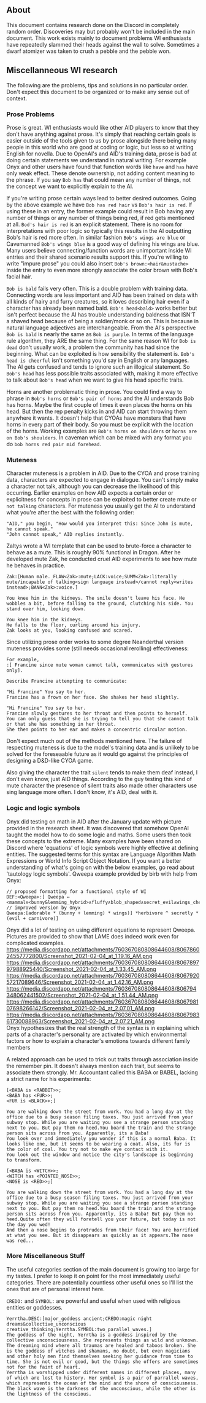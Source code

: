 ## About
This document contains research done on the Discord in completely random order. Discoveries may but probably won't be included in the main document. This work exists mainly to document problems WI enthusiasts have repeatedly slammed their heads against the wall to solve. Sometimes a dwarf atomizer was taken to crush a pebble and the pebble won.

## Miscellanneous WI research
The following are the problems, tips and solutions in no particular order. Don't expect this document to be organized or to make any sense out of context.


### Prose Problems
Prose is great. WI enthusiasts would like other AID players to know that they don't have anything against prose. It's simply that reaching certain goals is easier outside of the tools given to us by prose alongside there being many people in this world who are good at coding or logic, but less so at writing English for novella. Due to OpenAI's and AID's training data, prose is bad at doing certain statements we understand in natural writing. For example Onyx and other users have found that function words like `have` and `has` have only weak effect. These denote ownership, not adding content meaning to the phrase. If you say `Bob has` that could mean any number of things, not the concept we want to explicitly explain to the AI.

If you're writing prose certain ways lead to better desired outcomes. Going by the above example we have `Bob has red hair` vs `Bob's hair is red`. If using these in an entry, the former example could result in Bob having any number of things or any number of things being red, if red gets mentioned at all. `Bod's hair is red` is an explicit statement. There is no room for interpretations with poor logic so typically this results in the AI outputting Bob's hair is red more often. In similar fashion `Bob's wings are blue` or Cavemanned `Bob's wings blue` is a good way of defining his wings are blue. Many users believe connecting/function words are unimportant inside WI entries and their shared scenario results support this. If you're willing to write "impure prose" you could also insert `Bob's brown:<hair&mustache>` inside the entry to even more strongly associate the color brown with Bob's facial hair.

`Bob is bald` fails very often. This is a double problem with training data. Connecting words are less important and AID has been trained on data with all kinds of hairy and furry creatures, so it loves describing hair even if a character has already been named bald. `Bob's head<bald>` works better but isn't perfect because the AI has trouble understanding baldness that ISN'T a shaved head because of being a soldier/monk or so on. This is because in natural language adjectives are interchangeable. From the AI's perspective `Bob is bald` is nearly the same as `Bob is purple`. In terms of the language rule algorithm, they ARE the same thing. For the same reason WI for `Bob is dead` don't usually work, a problem the community has had since the beginning. What can be exploited is how sensibility the statement is. `Bob's head is cheerful` isn't something you'd say in English or any languages. The AI gets confused and tends to ignore such an illogical statement. So `Bob's head` has less possible traits associated with, making it more effective to talk about `Bob's head` when we want to give his head specific traits.

Horns are another problematic thing in prose. You could find a way to phrase in `Bob's horns` or `Bob's pair of horns` and the AI understands Bob has horns. Maybe the first couple of times it even places the horns on his head. But then the rep penalty kicks in and AID can start throwing them anywhere it wants. It doesn't help that CYOAs have monsters that have horns in every part of their body. So you must be explicit with the location of the horns. Working examples are `Bob's horns on shoulders` or `horns are on Bob's shoulders`. In caveman which can be mixed with any format you do `bob horns red pair mid forehead`.


### Muteness
Character muteness is a problem in AID. Due to the CYOA and prose training data, characters are expected to engage in dialogue. You can't simply make a character not talk, although you can decrease the likelihood of this occurring. Earlier examples on how AID expects a certain order or explicitness for concepts in prose can be exploited to better create mute or `not talking` characters. For muteness you usually get the AI to understand what you're after the best with the following order:
```
"AID," you begin, "How would you interpret this: Since John is mute, he cannot speak." 
"John cannot speak," AID replies instantly. 
```
Zaltys wrote a WI template that can be used to brute-force a character to behave as a mute. This is roughly 90% functional in Dragon. After he developed mute Zak, he conducted cruel AID experiments to see how mute he behaves in practice.
```
Zak:[Human male. FLAW<Zak>:mute;LACK:voice;SUMM<Zak>:literally mute/incapable of talking<sign language instead>/cannot reply<writes instead>;BANN<Zak>:voice.]
```
```
You knee him in the kidneys. The smile doesn't leave his face. He wobbles a bit, before falling to the ground, clutching his side. You stand over him, looking down.

You knee him in the kidneys.
He falls to the floor, curling around his injury.
Zak looks at you, looking confused and scared.
```

Since utilizing prose order works to some degree Neanderthal version muteness provides some (still needs occasional rerolling) effectiveness:
```
For example, 
:[ Francine since mute woman cannot talk, communicates with gestures only].

Describe Francine attempting to communicate:

"Hi Francine" You say to her.
Francine has a frown on her face. She shakes her head slightly.
```
```
"Hi Francine" You say to her.
Francine slowly gestures to her throat and then points to herself.
You can only guess that she is trying to tell you that she cannot talk or that she has something in her throat.
She then points to her ear and makes a concentric circular motion.
```

Don't expect much out of the methods mentioned here. The failure of respecting muteness is due to the model's training data and is unlikely to be solved for the foreseaable future as it would go against the principles of designing a D&D-like CYOA game.

Also giving the character the trait `silent` tends to make them deaf instead, I don't even know, just AID things. According to the guy testing this kind of mute character the presence of silent traits also made other characters use sing language more often. I don't know, it's AID, deal with it.


### Logic and logic symbols
Onyx did testing on math in AID after the January update with picture provided in the research sheet. It was discovered that somehow OpenAI taught the model how to do some logic and maths. Some users then took these concepts to the extreme. Many examples have been shared on Discord where 'equations' of logic symbols were highly effective at defining entities. The suggested terms for this syntax are Language Algorithm Math Expressions or World Info Script Object Notation. If you want a better understanding of what's going on with the below examples, go read about 'tautology logic symbols'. Qweepa example provided by birb with help from Onyx:
```
// proposed formatting for a functional style of WI
DEF:<Qweepa>:[ Qweepa ⇔ <mammal∧<bunny&lemming_hybrid>∧fluffy∧blob_shaped∧secret_evil∧wings_cherub∧herbivore<¬nice¬carnivore>>.] 
// improved version by Onyx
Qweepa:[adorable * (bunny + lemming) * wings)] *herbivore ^ secretly * (evil + carnivore)]
```
Onyx did a lot of testing on using different equations to represent Qweepa. Pictures are provided to show that LAME does indeed work even for complicated examples.
https://media.discordapp.net/attachments/760367080808644608/806786024557772800/Screenshot_2021-02-04_at_1.19.16_AM.png  
https://media.discordapp.net/attachments/760367080808644608/806789797988925440/Screenshot_2021-02-04_at_1.33.45_AM.png  
https://media.discordapp.net/attachments/760367080808644608/806792057217089646/Screenshot_2021-02-04_at_1.42.16_AM.png  
https://media.discordapp.net/attachments/760367080808644608/806794348062441502/Screenshot_2021-02-04_at_1.51.44_AM.png  
https://media.discordapp.net/attachments/760367080808644608/806798107698266142/Screenshot_2021-02-04_at_2.07.01_AM.png  
https://media.discordapp.net/attachments/760367080808644608/806798361730088963/Screenshot_2021-02-04_at_2.07.21_AM.png  
Onyx hypothesizes that the real strength of the syntax is in explaining which parts of a character's personality are activated by which environmental factors or how to explain a character's emotions towards different family members

A related approach can be used to trick out traits through association inside the remember pin. It doesn't always mention each trait, but seems to associate them strongly. Mr. Accountant called this BABA or BABEL, lacking a strict name for his experiments:
```
[<BABA is <RABBIT>>;
<BABA has <FUR>>;
<FUR is <BLACK>>;]
```
```
You are walking down the street from work. You had a long day at the office due to a busy season filing taxes. You just arrived from your subway stop. While you are waiting you see a strange person standing next to you. But pay them no heed.You board the train and the strange person sits across from you. Apparently, its a Baba!
You look over and immediately you wonder if this is a normal Baba. It looks like one, but it seems to be wearing a coat. Also, its fur is the color of coal. You try not to make eye contact with it.
You look out the window and notice the city's landscape is beginning to transform.
```
```
[<BABA is <WITCH>>;
<WITCH has <POINTED_NOSE>>;
<NOSE is <RED>>;]
```
```
You are walking down the street from work. You had a long day at the office due to a busy season filing taxes. You just arrived from your subway stop. While you are waiting you see a strange person standing next to you. But pay them no heed.You board the train and the strange person sits across from you. Apparently, its a Baba! But pay them no heed.Quite often they will foretell you your future, but today is not the day you wed!
And then a nose begins to protrudes from their face! You are horrified at what you see. But it disappears as quickly as it appears.The nose was red...
```

### More Miscellaneous Stuff
The useful categories section of the main document is growing too large for my tastes. I prefer to keep it on point for the most immediately useful categories. There are potentially countless other useful ones so I'll list the ones that are of personal interest here.

`CREDO:` and `SYMBOL:` are powerful and useful when used with religious entities or goddesses. 
```
Yerrtha.DESC:[major_goddess ancient;CREDO:magic night dreams&collective_unconscious creative_thinking;Yerrtha.SYMBOL:two_parallel_waves.]
The goddess of the night, Yerrtha is a goddess inspired by the collective unconsciousness. She represents things as wild and unknown. The dreaming mind where all traumas are healed and taboos broken. She is the goddess of witches and shamans, no doubt, but even magicians and other holy men find themselves seeking her guidance from time to time. She is not evil or good, but the things she offers are sometimes not for the faint of heart.
Yerrtha is worshipped under different names in different places, many of which are lost to history. Her symbol is a pair of parrallel waves, which represents the ocean of the mind and the shore of consciousness. The black wave is the darkness of the unconscious, while the other is the lightness of the conscious.
```